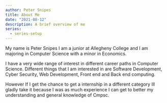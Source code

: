 ```yaml
---
author: Peter Snipes
title: About Me
date: "2021-08-12"
description: A brief overview of me
series:
  - series-setup
---
```


My name is Peter Snipes I am a junior at Allegheny College and I am majoring in Computer Science with a minor in Economics.

<!--more-->

I have a very wide range of interest in different career paths in Computer Science. Different things that I am interested in
are Software Development, Cyber Security, Web Development, Front end and Back end computing.

However If I get the chance to get a internship in a different category Ill gladly take it because I was as much experience
I can get to better my understanding and general knowledge of Cmpsc.
